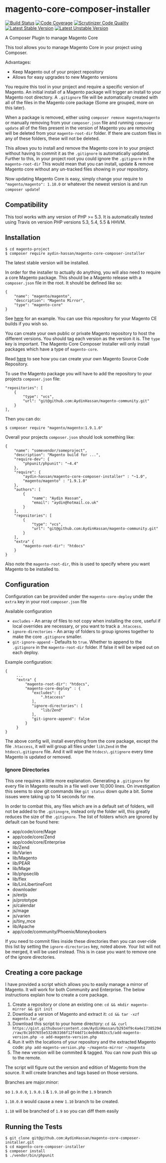 magento-core-composer-installer
===============================
[![Build Status](https://travis-ci.org/AydinHassan/magento-core-composer-installer.svg?branch=master)](https://travis-ci.org/AydinHassan/magento-core-composer-installer)
[![Code Coverage](https://scrutinizer-ci.com/g/AydinHassan/magento-core-composer-installer/badges/coverage.png?b=master)](https://scrutinizer-ci.com/g/AydinHassan/magento-core-composer-installer/?branch=master)
[![Scrutinizer Code Quality](https://scrutinizer-ci.com/g/AydinHassan/magento-core-composer-installer/badges/quality-score.png?b=master)](https://scrutinizer-ci.com/g/AydinHassan/magento-core-composer-installer/?branch=master)
[![Latest Stable Version](https://poser.pugx.org/aydin-hassan/magento-core-composer-installer/v/stable.svg)](https://packagist.org/packages/aydin-hassan/magento-core-composer-installer)
[![Latest Unstable Version](https://poser.pugx.org/aydin-hassan/magento-core-composer-installer/v/unstable.svg)](https://packagist.org/packages/aydin-hassan/magento-core-composer-installer)

A Composer Plugin to manage Magento Core

This tool allows you to manage Magento Core in your project using Composer. 

Advantages:
 * Keep Magento out of your project repository
 * Allows for easy upgrades to new Magento versions
 
You require this tool in your project and require a specific version of Magento. An initial install of a 
Magento package will trigger an install to your Magento root directory. A `.gitignore` file will be automatically created
with all of the files in the Magento core package (Some are grouped, more on this later).

When a package is removed, either using `composer remove magento/magento` or manually removing from your `composer.json` file
and running `composer update` all of the files present in the version of Magento you are removing will be deleted from
your `magento-root-dir` folder. If there are custom files in any of these folders, these will not be deleted.

This allows you to install and remove the Magento core in to your project without having to commit it as the `.gitignore`
is automatically updated. Further to this, in your project root you could ignore the `.gitignore` in the `magento-root-dir`
This would mean that you can install, update & remove Magento core without any un-tracked files showing in your
repository.

Now updating Magento Core is easy, simply change your require to `"magento/magento": 1.10.0` or whatever the newest version is and run `composer update`!

Compatibility
-------------

This tool works with any version of PHP >= 5.3. It is automatically tested using Travis on version PHP versions 5.3, 5.4, 5.5 & HHVM. 

Installation
------------

    $ cd magento-project
    $ composer require aydin-hassan/magento-core-composer-installer

The latest stable version will be installed.

In order for the installer to actually do anything, you will also need to require a core Magento package.
This should be a Magento release with a `composer.json` file in the root. It should be defined like so:

    {
        "name": "magento/magento",
        "description": "Magento Mirror",
        "type": "magento-core"
    }

See [here](https://github.com/AydinHassan/magento-community/blob/1.9/composer.json) for an example. You can use this repository for your Magento CE builds if you wish so.

You can create your own public or private Magento repository to host the different versions.
You should tag each version as the version it is. The `type` key is important. The Magento Core Composer Installer
will only install packages which have a type of `magento-core`.

Read [here](#creating-a-core-package) to see how you can create your own Magento Source Code Repository.

To use the Magento package you will have to add the repository to your projects `composer.json` file:

    "repositories": [
        {
            "type": "vcs",
            "url": "git@github.com:AydinHassan/magento-community.git"
        }
    ],
    
Then you can do:

    $ composer require "magento/magento:1.9.1.0"
    
    
Overall your projects `composer.json` should look something like:

    {
        "name": "somevendor/someproject",
        "description": "Magento build for ...",
        "require-dev": {
            "phpunit/phpunit": "~4.4"
        },
        "require": {
            "aydin-hassan/magento-core-composer-installer" : "~1.0",
            "magento/magento" : "1.9.1.0"
        },
        "authors": [
            {
                "name": "Aydin Hassan",
                "email": "aydin@hotmail.co.uk"
            }
        ],
        "repositories": [
            {
                "type": "vcs",
                "url": "git@github.com:AydinHassan/magento-community.git"
            }
        ],
        "extra" {
            "magento-root-dir": "htdocs"
        }
    }
    
Also note the `magento-root-dir`, this is used to specify where you want Magento to be installed to.
    
Configuration
-------------
Configuration can be provided under the `magento-core-deploy` under the `extra` key in your root `composer.json` file

Available configuration

 * `excludes` - An array of files to not copy when installing the core, useful if local overrides are necessary, or you want to track a `.htaccess`.
 * `ignore-directories` - An array of folders to group ignores together to make the core `.gitignore` smaller.
 * `git-ignore-append` - Defaults to `true`. Whether to append to the `.gitignore` in the `magento-root-dir` folder. If false it will be wiped out on each deploy.
 
Example configuration:

    {
         ...
         "extra" {
             "magento-root-dir": "htdocs",
             "magento-core-deploy" : {
                "excludes": [ 
                    ".htaccess"
                ],
                "ignore-directories": [
                    "lib/Zend"
                ],
                "git-ignore-append": false
             }
         }
    }
    
The above config will, install everything from the core package, except the file `.htaccess`, it will will group all files
under `lib\Zend` in the `htdocs\.gitignore` file. And it will wipe the `htdocs\.gitignore` every time Magento is updated or removed. 
 

### Ignore Directories

This one requires a little more explanation. Generating a `.gitignore` for every file in Magento results in a file well over 
10,000 lines. On investigation this seems to slow git commands like `git status` down quite a bit. Some issues  were taking
up to 14 seconds for me. 

In order to combat this, any files which are in a default set of folders, will not be added to the `.gitinogre`, instead
only the folder will, this greatly reduces the size of the `.gitignore`. The list of folders which are ignored by default can be 
found here: 

 * app/code/core/Mage
 * app/code/core/Zend
 * app/code/core/Enterprise
 * lib/Zend
 * lib/Varien
 * lib/Magento
 * lib/PEAR
 * lib/Mage
 * lib/phpseclib
 * lib/flex
 * lib/LinLibertineFont
 * downloader
 * js/extjs
 * js/prototype
 * js/calendar
 * js/mage
 * js/varien
 * js/tiny_mce
 * lib/Apache
 * app/code/community/Phoenix/Moneybookers
 
If you need to commit files inside these directories then you can over-ride this list by setting the `ignore-directories`
key, noted above. Your list will not be merged, it will be used instead. This is in case you want to remove one of the ignore directories.

Creating a core package
-----------------------

I have provided a script which allows you to easily manage a mirror of Magento. It will work for both Community and Enterprise. The below instructions explain how to create a core package.

1. Create a repository or clone an existing one: `cd && mkdir magento-mirror && git init`
2. Download a version of Magento and extract it: `cd && tar -xzf magento.tar.gz`
3. Download this script to your home directory: `cd && curl https://gist.githubusercontent.com/AydinHassan/b2934f9c4a4e17385294/raw/8c1697655e532d63166f12f44d71c4e0d6483cc5/add-magento-version.php -o add-magento-version.php`
4. Run it with the locations of your repository and the extracted Magento code: `php add-magento-version.php ~/magento-mirror ~/magento`
5. The new version will be commited & tagged. You can now push this up to the remote.

The script will figure out the version and edition of Magento from the source. It will create branches and tags based on those versions. 

Branches are major.minor:

so `1.9.0.0`, `1.9.0.1` & `1.9.10` all go in the `1.9` branch

`1.10.0.0` would cause a new `1.10` branch to be created.
 
`1.10` will be branched of `1.9` so you can diff them easily


Running the Tests
-----------------

    $ git clone git@github.com:AydinHassan/magento-core-composer-installer.git
    $ cd magento-core-composer-installer
    $ composer install
    $ ./vendor/bin/phpunit
